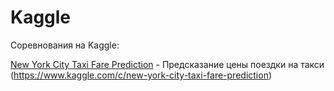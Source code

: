 # Kaggle
Соревнования на Kaggle:


[New York City Taxi Fare Prediction](https://github.com/stasikd/Kaggle/blob/main/NYC%20Taxi%20Fare%20Prediction/NYC_Taxi.ipynb) - Предсказание цены поездки на такси (https://www.kaggle.com/c/new-york-city-taxi-fare-prediction)
